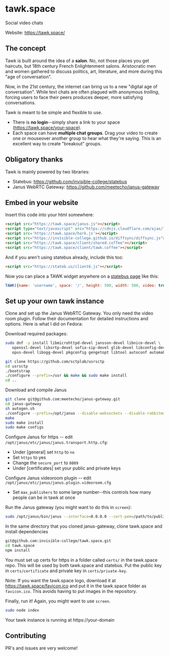 # tawk.space
Social video chats

Website: https://tawk.space/

## The concept

Tawk is built around the idea of a **salon**. No, not those places you get haircuts, but 18th century French Enlightenment salons. Aristocratic men and women gathered to discuss politics, art, literature, and more during this "age of conversation".

Now, in the 21st century, the internet can bring us to a new "digital age of conversation". While text chats are often plagued with anonymous *trolling*, forcing users to face their peers produces deeper, more satisfying conversations.

Tawk is meant to be simple and flexible to use.
* There is **no login**--simply share a link to your space (https://tawk.space/your-space).
* Each space can have **multiple chat groups**. Drag your video to create one or mouseover another group to hear what they're saying. This is an excellent way to create "breakout" groups.

## Obligatory thanks
Tawk is mainly powered by two libraries:

* Statebus: https://github.com/invisible-college/statebus
* Janus WebRTC Gateway: https://github.com/meetecho/janus-gateway

## Embed in your website

Insert this code into your html somewhere:

```html
<script src="https://tawk.space/janus.js"></script>
<script type="text/javascript" src="https://cdnjs.cloudflare.com/ajax/libs/webrtc-adapter/5.0.4/adapter.min.js" ></script>
<script src='https://tawk.space/hark.js'></script>
<script src="https://invisible-college.github.io/diffsync/diffsync.js"></script>
<script src="https://tawk.space/client/shared.coffee"></script>
<script src="https://tawk.space/client/tawk.coffee"></script>
```

And if you aren't using statebus already, include this too:
```html
<script src="https://stateb.us/client6.js"></script>
```

Now you can place a TAWK widget anywhere on a [statebus page](https://wiki.invisible.college/statebus) like this:
```javascript
TAWK({name: 'username', space: '/', height: 500, width: 500, video: true, audio: true})
```

## Set up your own tawk instance
Clone and set up the Janus WebRTC Gateway. You only need the video room plugin. Follow their documentation for detailed instructions and options. Here is what I did on Fedora:

Download required packages:
```bash
sudo dnf -y install libmicrohttpd-devel jansson-devel libnice-devel \
   openssl-devel libsrtp-devel sofia-sip-devel glib-devel libconfig-devel \
   opus-devel libogg-devel pkgconfig gengetopt libtool autoconf automake

git clone https://github.com/sctplab/usrsctp
cd usrsctp
./bootstrap
./configure --prefix=/usr && make && sudo make install
cd ..
```

Download and compile Janus
```bash
git clone git@github.com:meetecho/janus-gateway.git
cd janus-gateway
sh autogen.sh
./configure --prefix=/opt/janus --disable-websockets --disable-rabbitmq
make
sudo make install
sudo make configs
```

Configure Janus for https -- edit `/opt/janus/etc/janus/janus.transport.http.cfg`:
* Under [general] set `http` to `no`
* Set `https` to yes
* Change the `secure_port` to `8089`
* Under [certificates] set your public and private keys

Configure Janus videoroom plugin -- edit `/opt/janus/etc/janus/janus.plugin.videoroom.cfg`
* Set `max_publishers` to some large number--this controls how many people can be in tawk at once

Run the Janus gateway (you might want to do this in `screen`):
```bash
sudo /opt/janus/bin/janus --interface=0.0.0.0 --cert-pem=/path/to/public.certificate --cert-key=/path/to/private.key --stun-server=stun.l.google.com:19302
```

In the same directory that you cloned janus-gateway, clone tawk.space and install dependencies
```bash
git@github.com:invisible-college/tawk.space.git
cd tawk.space
npm install
```

You must set up certs for https in a folder called `certs/` in the tawk.space repo. This will be used by both tawk.space and statebus. Put the public key in `certs/certificate` and private key in `certs/private-key`.

Note: If you want the tawk.space logo, download it at https://tawk.space/favicon.ico and put it in the tawk.space folder as `favicon.ico`. This avoids having to put images in the repository.

Finally, run it! Again, you might want to use `screen`.

```bash
sudo node index
```

Your tawk instance is running at https://your-domain

## Contributing
PR's and issues are very welcome!
